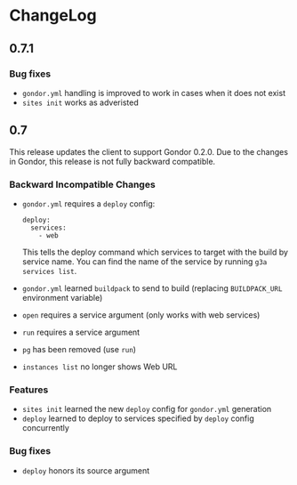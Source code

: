 # ChangeLog

## 0.7.1

### Bug fixes

* `gondor.yml` handling is improved to work in cases when it does not exist
* `sites init` works as adveristed

## 0.7

This release updates the client to support Gondor 0.2.0. Due to the changes in
Gondor, this release is not fully backward compatible.

### Backward Incompatible Changes

* `gondor.yml` requires a `deploy` config:

  ```
  deploy:
    services:
      - web
  ```

  This tells the deploy command which services to target with the build by service name. You can find the name of the service by running `g3a services list`.

* `gondor.yml` learned `buildpack` to send to build (replacing `BUILDPACK_URL` environment variable)
* `open` requires a service argument (only works with web services)
* `run` requires a service argument
* `pg` has been removed (use `run`)
* `instances list` no longer shows Web URL

### Features

* `sites init` learned the new `deploy` config for `gondor.yml` generation
* `deploy` learned to deploy to services specified by `deploy` config concurrently

### Bug fixes

* `deploy` honors its source argument
